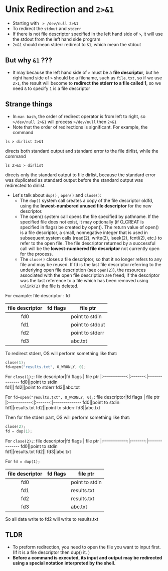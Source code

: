 # Unix Redirection and ```2>&1```
- Starting with ``` > /dev/null 2>&1```
- To redirect the ```stdout``` and ```stderr```
- If there is not file descriptor specified in the left hand side of ```>```, it will use the stdout from the left hand side program 
- ```2>&1``` should mean stderr redirect to ```&1```, which mean the stdout
## But why ```&1``` ???
- It may because the left hand side of ```>``` must be a **file descriptor**, but he right hand side of ```>``` should be a filename, such as ```file.txt```, so if we use ```2>1```, the result will become to **redirect the stderr to a file called 1**, so we need ```&``` to specify ```1``` is a file descriptor

## Strange things
- In ```man bash```, the order of redirect operator is from left to right, so ```>/dev/null 2>&1``` will process ```>/dev/null```  then ```2>&1```
- Note that the order of redirections is significant. For example, the command

```ls > dirlist 2>&1```

directs both standard output and standard error to the file dirlist,
while the command

```ls 2>&1 > dirlist```

directs only the standard output to file dirlist, because the standard
error was duplicated as standard output before the standard output was
redirected to dirlist.

- Let's talk about ```dup()``` , ```open()``` and ```close()```: 
    - The ```dup()``` system call creates a copy of the file descriptor oldfd, using the **lowest-numbered unused file descriptor** for the new descriptor.
    - The open() system call opens the file specified by pathname.  If the
       specified file does not exist, it may optionally (if O_CREAT is
       specified in flags) be created by open(). The return value of open() is a file descriptor, a small, nonnegative integer that is used in subsequent system calls (read(2), write(2), lseek(2), fcntl(2), etc.) to refer to the open file.  The file descriptor returned by a successful call will be the **lowest-numbered
       file descriptor** not currently open for the process.
    - The ```close()``` closes a file descriptor, so that it no longer refers to any file and may be reused. If fd is the last file descriptor referring to the underlying open file description (see ```open(2)```), the resources associated with the open file description are freed; if the descriptor was the last reference to a file which has been removed using ```unlink(2)``` the file is deleted.

For example:
file descriptor : fd

file descriptor|fd flags | file ptr
|:------------:|:-------:|--------------
fd0||point to stdin                        
fd1||point to stdout
fd2||point to stderr
fd3||abc.txt

To redirect stderr, OS will perform something like that:
```c
close(1);
fd=open("results.txt", O_WRONLY, 0);
```

For ```close(1);```: 
file descriptor|fd flags | file ptr
|:------------:|:-------:|--------------
fd0||point to stdin                        
fd1||
fd2||point to stderr
fd3||abc.txt

For ```fd=open("results.txt", O_WRONLY, 0);```:
file descriptor|fd flags | file ptr
|:------------:|:-------:|--------------
fd0||point to stdin                        
fd1||results.txt
fd2||point to stderr
fd3||abc.txt

Then for the stderr part, OS will perform something like that:
```c
close(2);
fd = dup(1);
```

For ```close(2);```:
file descriptor|fd flags | file ptr
|:------------:|:-------:|--------------
fd0||point to stdin                        
fd1||results.txt
fd2||
fd3||abc.txt

For ```fd = dup(1);```

file descriptor|fd flags | file ptr
|:------------:|:-------:|--------------
fd0||point to stdin                        
fd1||results.txt
fd2||results.txt
fd3||abc.txt

So all data write to fd2 will write to results.txt

## TLDR
- To preform redirection, you need to open the file you want to input first.(If it is a file descriptor then dup() it. )
- **Before a command is executed, its input and output may be redirected using a special notation interpreted by the shell.**